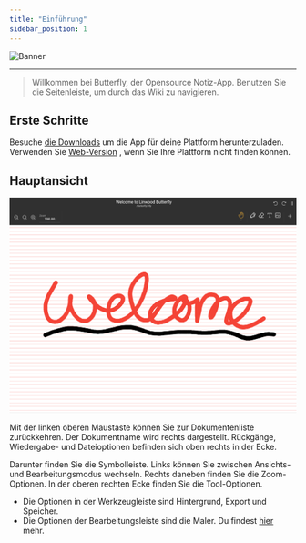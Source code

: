 ```yaml
---
title: "Einführung"
sidebar_position: 1
---
```


![Banner](/img/banner.png)

---

> Willkommen bei Butterfly, der Opensource Notiz-App. Benutzen Sie die Seitenleiste, um durch das Wiki zu navigieren.

## Erste Schritte

Besuche [die Downloads](/downloads) um die App für deine Plattform herunterzuladen. Verwenden Sie [Web-Version](https://v1.web.butterfly.linwood.dev) , wenn Sie Ihre Plattform nicht finden können.

## Hauptansicht

![Hauptansicht](main.png)

Mit der linken oberen Maustaste können Sie zur Dokumentenliste zurückkehren. Der Dokumentname wird rechts dargestellt. Rückgänge, Wiedergabe- und Dateioptionen befinden sich oben rechts in der Ecke.

Darunter finden Sie die Symbolleiste. Links können Sie zwischen Ansichts- und Bearbeitungsmodus wechseln. Rechts daneben finden Sie die Zoom-Optionen. In der oberen rechten Ecke finden Sie die Tool-Optionen.

- Die Optionen in der Werkzeugleiste sind Hintergrund, Export und Speicher.
- Die Optionen der Bearbeitungsleiste sind die Maler. Du findest [hier](background/intro) mehr.
